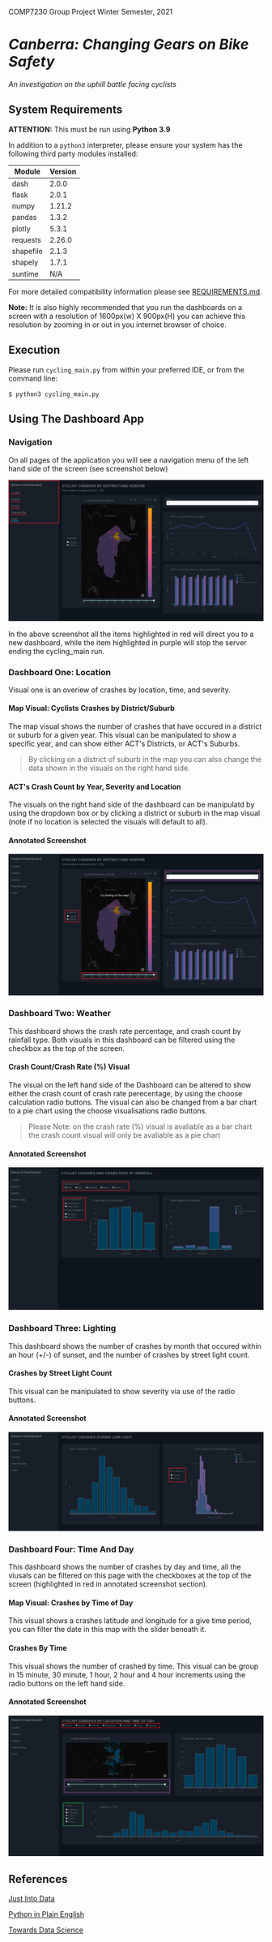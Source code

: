 COMP7230 Group Project
Winter Semester, 2021

# _Canberra: Changing Gears on Bike Safety_
_An investigation on the uphill battle facing cyclists_

## System Requirements

__**ATTENTION:**__ This must be run using __**Python 3.9**__

In addition to a `python3` interpreter, please ensure your system has the following third party modules installed:  

| Module | Version |
|--------|---------|
| dash | 2.0.0 |
| flask | 2.0.1 |
| numpy | 1.21.2 |
| pandas | 1.3.2 |
| plotly | 5.3.1 |
| requests | 2.26.0 |
| shapefile | 2.1.3 |
| shapely | 1.7.1 |
| suntime | N/A |

For more detailed compatibility information please see [REQUIREMENTS.md](REQUIREMENTS.md).

**Note:** It is also highly recommended that you run the dashboards on a screen with a resolution of 1600px(w) X 900px(H)
you can achieve this resolution by zooming in or out in you internet browser of choice. 

## Execution

Please run `cycling_main.py` from within your preferred IDE, or from the command line:

```
$ python3 cycling_main.py
```

## Using The Dashboard App

### Navigation

On all pages of the application you will see a navigation menu of the left hand side of the screen (see screenshot below)

![Dashboard Navigation](img/vis-imgs/navigation_instructions.png)

In the above screenshot all the items highlighted in red will direct you to a new dashboard, while the item highlighted in purple will stop the server ending the cycling_main run.

### Dashboard One: Location

Visual one is an overiew of crashes by location, time, and severity.

#### Map Visual: Cyclists Crashes by District/Suburb

The map visual shows the number of crashes that have occured in a district or suburb for a given year. This visual can be manipulated to show a specific year, and can show either ACT's Districts, or ACT's Suburbs.

> By clicking on a district of suburb in the map you can also change the data shown in the visuals on the right hand side.

#### ACT's Crash Count by Year, Severity and Location

The visuals on the right hand side of the dashboard can be manipulatd by using the dropdown box or by clicking a district or suburb in the map visual (note if no location is selected the visuals will default to all).

#### Annotated Screenshot

![Dashboard Visual One](img/vis-imgs/visual_one_instructions.png)

### Dashboard Two: Weather

This dashboard shows the crash rate percentage, and crash count by rainfall type. Both visuals in this dashboard can be filtered using the checkbox as the top of the screen.

#### Crash Count/Crash Rate (%) Visual

The visual on the left hand side of the Dashboard can be altered to show either the crash count of crash rate perecentage, by using the choose calculation radio buttons. The visual can also be changed from a bar chart to a pie chart using the choose visualisations radio buttons.

> Please Note: on the crash rate (%) visual is avaliable as a bar chart the crash count visual will only be avaliable as a pie chart

#### Annotated Screenshot

![Dashboard Visual Two](img/vis-imgs/visual_two_instructions.png)

### Dashboard Three: Lighting

This dashboard shows the number of crashes by month that occured within an hour (+/-) of sunset, and the number of crashes by street light count.

#### Crashes by Street Light Count

This visual can be manipulated to show severity via use of the radio buttons.

#### Annotated Screenshot

![Dashboard Visual Three](img/vis-imgs/visual_three_instructions.png)

### Dashboard Four: Time And Day

This dashboard shows the number of crashes by day and time, all the viusals can be filtered on this page with the checkboxes at the top of the screen (highlighted in red in annotated screenshot section).

#### Map Visual: Crashes by Time of Day

This visual shows a crashes latitude and longitude for a give time period, you can filter the date in this map with the slider beneath it.

#### Crashes By Time

This visual shows the number of crashed by time. This visual can be group in 15 minute, 30 minute, 1 hour, 2 hour and 4 hour increments using the radio buttons on the left hand side.

#### Annotated Screenshot

![Dashboard Visual Four](img/vis-imgs/visual_four_instructions.png)

## References
[Just Into Data](https://www.justintodata.com/python-interactive-dashboard-with-plotly-dash-tutorial/)

[Python in Plain English](https://python.plainenglish.io/how-to-create-a-interative-map-using-plotly-express-geojson-to-brazil-in-python-fb5527ae38fc)

[Towards Data Science](https://towardsdatascience.com/choropleth-maps-in-practice-with-plotly-and-python-672a5eef3a19)
